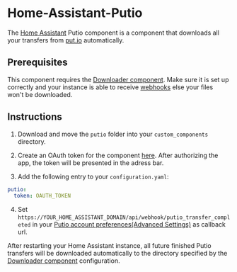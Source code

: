 # Home-Assistant-Putio
The [Home Assistant](https://home-assistant.io) Putio component is a component that downloads all your transfers from [put.io](http://put.io) automatically.

## Prerequisites

This component requires the [Downloader component](https://www.home-assistant.io/components/downloader/). Make sure it is set up correctly and your instance is able to receive [webhooks](https://www.home-assistant.io/docs/automation/trigger/#webhook-trigger) else your files won't be downloaded.

## Instructions

1. Download and move the `putio` folder into your `custom_components` directory.

2. Create an OAuth token for the component [here](https://app.put.io/authenticate?client_id=4045). After authorizing the app, the token will be presented in the adress bar.

3. Add the following entry to your `configuration.yaml`:

```yaml
putio: 
  token: OAUTH_TOKEN
```

4. Set `https://YOUR_HOME_ASSISTANT_DOMAIN/api/webhook/putio_transfer_completed` in your [Putio account preferences(Advanced Settings)](https://app.put.io/settings/preferences) as callback url.

After restarting your Home Assistant instance, all future finished Putio transfers will be downloaded automatically to the directory specified by the [Downloader component](https://www.home-assistant.io/components/downloader/) configuration.